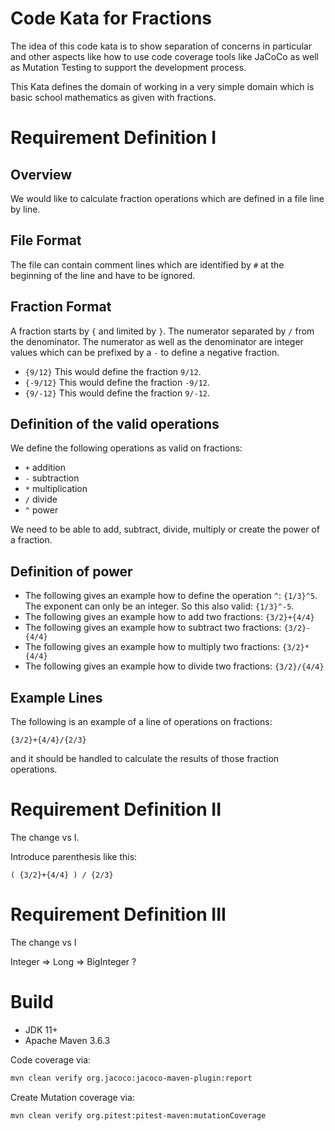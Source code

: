 <!---
 Licensed to the Apache Software Foundation (ASF) under one or more
 contributor license agreements.  See the NOTICE file distributed with
 this work for additional information regarding copyright ownership.
 The ASF licenses this file to You under the Apache License, Version 2.0
 (the "License"); you may not use this file except in compliance with
 the License.  You may obtain a copy of the License at

      http://www.apache.org/licenses/LICENSE-2.0

 Unless required by applicable law or agreed to in writing, software
 distributed under the License is distributed on an "AS IS" BASIS,
 WITHOUT WARRANTIES OR CONDITIONS OF ANY KIND, either express or implied.
 See the License for the specific language governing permissions and
 limitations under the License.
-->
# Code Kata for Fractions

The idea of this code kata is to show separation of concerns in particular and other aspects
like how to use code coverage tools like JaCoCo as well as Mutation Testing to support the development
process.

This Kata defines the domain of working in a very simple domain which is basic school mathematics as
given with fractions.

# Requirement Definition I 

## Overview
We would like to calculate fraction operations which are defined in a file line by line.

## File Format

The file can contain comment lines which are identified
by `#` at the beginning of the line and have to be ignored.

## Fraction Format
A fraction starts by `{` and limited by `}`. The numerator separated by `/` from the denominator.
The numerator as well as the denominator are integer values which can be prefixed by a `-` to define
a negative fraction.

* `{9/12}` This would define the fraction `9/12`.
* `{-9/12}` This would define the fraction `-9/12`.
* `{9/-12}` This would define the fraction `9/-12`.

## Definition of the valid operations

We define the following operations as valid on fractions:

 * `+` addition
 * `-` subtraction
 * `*` multiplication
 * `/` divide
 * `^` power

We need to be able to add, subtract, divide, multiply or create the power of a fraction.

## Definition of power

* The following gives an example how to define the operation `^`:
  `{1/3}^5`. The exponent can only be an integer. So this also valid: `{1/3}^-5`.
* The following gives an example how to add two fractions: `{3/2}+{4/4}`
* The following gives an example how to subtract two fractions: `{3/2}-{4/4}`
* The following gives an example how to multiply two fractions: `{3/2}*{4/4}`
* The following gives an example how to divide two fractions: `{3/2}/{4/4}`

## Example Lines
The following is an example of a line of operations on fractions:
```
{3/2}+{4/4}/{2/3}
``` 

and it should be handled to calculate the results of those
fraction operations.


# Requirement Definition II

The change vs I.

Introduce parenthesis like this:
```
( {3/2}+{4/4} ) / {2/3}
``` 

# Requirement Definition III

The change vs I

Integer => Long => BigInteger ?

# Build

* JDK 11+
* Apache Maven 3.6.3

Code coverage via:
```bash
mvn clean verify org.jacoco:jacoco-maven-plugin:report
```
Create Mutation coverage via:
```bash
mvn clean verify org.pitest:pitest-maven:mutationCoverage
```